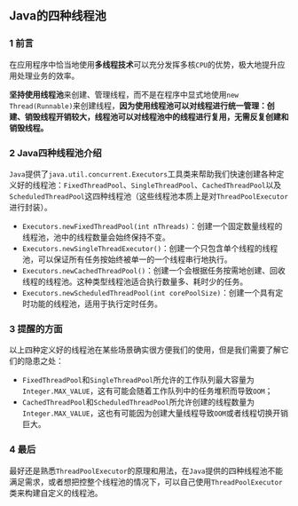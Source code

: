 ## Java的四种线程池
### 1 前言
在应用程序中恰当地使用**多线程技术**可以充分发挥多核`CPU`的优势，极大地提升应用处理业务的效率。

**坚持使用线程池**来创建、管理线程，而不是在程序中显式地使用`new Thread(Runnable)`来创建线程，**因为使用线程池可以对线程进行统一管理：创建、销毁线程开销较大，线程池可以对线程池中的线程进行复用，无需反复创建和销毁线程。**

### 2 Java四种线程池介绍
`Java`提供了`java.util.concurrent.Executors`工具类来帮助我们快速创建各种定义好的线程池：`FixedThreadPool`、`SingleThreadPool`、`CachedThreadPool`以及`ScheduledThreadPool`这四种线程池（这些线程池本质上是对`ThreadPoolExecutor`进行封装）。

- `Executors.newFixedThreadPool(int nThreads)`：创建一个固定数量线程的线程池，池中的线程数量会始终保持不变。
- `Executors.newSingleThreadExecutor()`：创建一个只包含单个线程的线程池，可以保证所有任务按始终被单一的一个线程串行地执行。
- `Executors.newCachedThreadPool()`：创建一个会根据任务按需地创建、回收线程的线程池。这种类型线程池适合执行数量多、耗时少的任务。
- `Executors.newScheduledThreadPool(int corePoolSize)`：创建一个具有定时功能的线程池，适用于执行定时任务。

### 3 提醒的方面
以上四种定义好的线程池在某些场景确实很方便我们的使用，但是我们需要了解它们的隐患之处：

- `FixedThreadPool`和`SingleThreadPool`所允许的工作队列最大容量为`Integer.MAX_VALUE`，这有可能会随着工作队列中的任务堆积而导致`OOM`；
- `CachedThreadPool`和`ScheduledThreadPool`所允许创建的线程数量为`Integer.MAX_VALUE`，这也有可能因为创建大量线程导致`OOM`或者线程切换开销巨大。

### 4 最后
最好还是熟悉`ThreadPoolExecutor`的原理和用法，在`Java`提供的四种线程池不能满足需求，或者想把控整个线程池的情况下，可以自己使用`ThreadPoolExecutor`类来构建自定义的线程池。